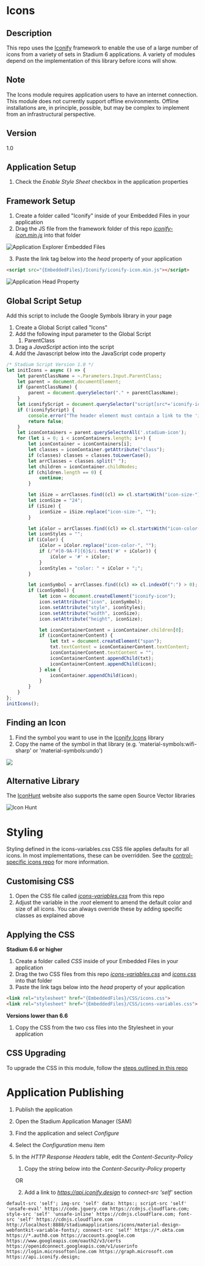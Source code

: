 # Icons

## Description

This repo uses the [Iconify](https://icon-sets.iconify.design/) framework to enable the use of a large number of icons from a variety of sets in Stadium 6 applications. A variety of modules depend on the implementation of this library before icons will show. 

## Note
The Icons module requires application users to have an internet connection. This module does not currently support offline environments. Offline installations are, in principle, possible, but may be complex to implement from an infrastructural perspective. 

## Version
1.0

## Application Setup
1. Check the *Enable Style Sheet* checkbox in the application properties

## Framework Setup
1. Create a folder called "Iconify" inside of your Embedded Files in your application
2. Drag the JS file from the framework folder of this repo [*iconify-icon.min.js*](framework/iconify-icon.min.js?raw=true) into that folder

![Application Explorer Embedded Files](images/AppExplorer.png)

3. Paste the link tag below into the *head* property of your application
```html
<script src="{EmbeddedFiles}/Iconify/iconify-icon.min.js"></script>
``` 

![Application Head Property](images/HeadProperty.png)

## Global Script Setup
Add this script to include the Google Symbols library in your page

1. Create a Global Script called "Icons"
2. Add the following input parameter to the Global Script
   1. ParentClass
3. Drag a *JavaScript* action into the script
4. Add the Javascript below into the JavaScript code property
```javascript
/* Stadium Script Version 1.0 */
let initIcons = async () => {
    let parentClassName = ~.Parameters.Input.ParentClass;
    let parent = document.documentElement;
    if (parentClassName) { 
        parent = document.querySelector("." + parentClassName);
    }
    let iconifyScript = document.querySelector("script[src*='iconify-icon.min.js']");
    if (!iconifyScript) {
        console.error("The header element must contain a link to the 'iconify-icon.min.js' file");
        return false;
    }
    let iconContainers = parent.querySelectorAll('.stadium-icon');
    for (let i = 0; i < iconContainers.length; i++) {
        let iconContainer = iconContainers[i];
        let classes = iconContainer.getAttribute("class");
        if (classes) classes = classes.toLowerCase();
        let arrClasses = classes.split(" ");
        let children = iconContainer.childNodes;
        if (children.length == 0) {
            continue;
        }

        let iSize = arrClasses.find((cl) => cl.startsWith("icon-size-"));
        let iconSize = "24";
        if (iSize) {
            iconSize = iSize.replace("icon-size-", "");
        }

        let iColor = arrClasses.find((cl) => cl.startsWith("icon-color-"));
        let iconStyles = "";
        if (iColor) {
            iColor = iColor.replace("icon-color-", "");
            if (/^#[0-9A-F]{6}$/i.test('#' + iColor)) { 
                iColor = '#' + iColor;
            }
            iconStyles = "color: " + iColor + ";";
        }

        let iconSymbol = arrClasses.find((cl) => cl.indexOf(":") > 0);
        if (iconSymbol) {
            let icon = document.createElement("iconify-icon");
            icon.setAttribute("icon", iconSymbol);
            icon.setAttribute("style", iconStyles);
            icon.setAttribute("width", iconSize);
            icon.setAttribute("height", iconSize);

            let iconContainerContent = iconContainer.children[0];
            if (iconContainerContent) {
                let txt = document.createElement("span");
                txt.textContent = iconContainerContent.textContent;
                iconContainerContent.textContent = "";
                iconContainerContent.appendChild(txt);
                iconContainerContent.appendChild(icon);
            } else { 
                iconContainer.appendChild(icon);
            }
        }
    }
};
initIcons();
```

## Finding an Icon

1. Find the symbol you want to use in the [Iconify Icons](https://icon-sets.iconify.design/) library
2. Copy the name of the symbol in that library (e.g. 'material-symbols:wifi-sharp' or 'material-symbols:undo')

![](images/Get-Icon.gif)

## Alternative Library
The [IconHunt](https://www.iconhunt.site/) website also supports the same open Source Vector libraries

![Icon Hunt](images/icon-hunt.gif)

# Styling

Styling defined in the icons-variables.css CSS file applies defaults for all icons. In most implementations, these can be overridden. See the [control-specific icons repo](https://github.com/stadium-software/modules?tab=readme-ov-file#icons) for more information. 

## Customising CSS
1. Open the CSS file called [*icons-variables.css*](icons-variables.css) from this repo
2. Adjust the variable in the *:root* element to amend the default color and size of all icons. You can always override these by adding specific classes as explained above

## Applying the CSS

**Stadium 6.6 or higher**
1. Create a folder called *CSS* inside of your Embedded Files in your application
2. Drag the two CSS files from this repo [*icons-variables.css*](icons-variables.css) and [*icons.css*](icons.css) into that folder
3. Paste the link tags below into the *head* property of your application
```html
<link rel="stylesheet" href="{EmbeddedFiles}/CSS/icons.css">
<link rel="stylesheet" href="{EmbeddedFiles}/CSS/icons-variables.css">
``` 

**Versions lower than 6.6**
1. Copy the CSS from the two css files into the Stylesheet in your application

## CSS Upgrading
To upgrade the CSS in this module, follow the [steps outlined in this repo](https://github.com/stadium-software/samples-upgrading)

# Application Publishing
1. Publish the application
2. Open the Stadium Application Manager (SAM)
3. Find the application and select *Configure*
4. Select the *Configuration* menu item
5. In the *HTTP Response Headers* table, edit the *Content-Security-Policy*
   1. Copy the string below into the *Content-Security-Policy* property 

   OR 

   2. Add a link to *https://api.iconify.design* to *connect-src 'self'* section
```
default-src 'self'; img-src 'self' data: https:; script-src 'self' 'unsafe-eval' https://code.jquery.com https://cdnjs.cloudflare.com; style-src 'self' 'unsafe-inline' https://cdnjs.cloudflare.com; font-src 'self' https://cdnjs.cloudflare.com http://localhost:8888/stadiumapplications/icons/material-design-webfontkit-variable-fonts/; connect-src 'self' https://*.okta.com https://*.auth0.com https://accounts.google.com https://www.googleapis.com/oauth2/v3/certs https://openidconnect.googleapis.com/v1/userinfo https://login.microsoftonline.com https://graph.microsoft.com https://api.iconify.design;
```